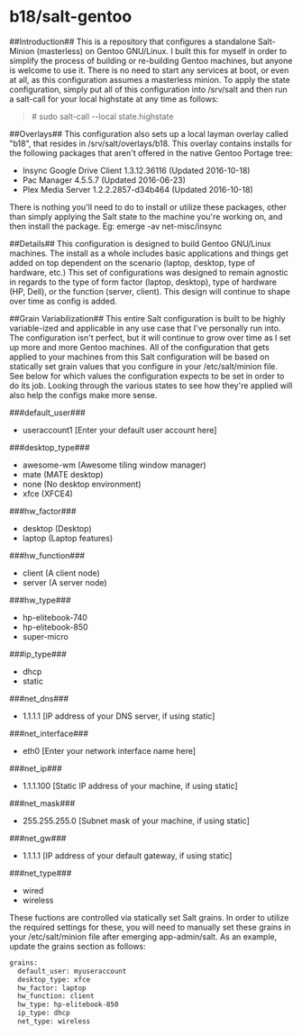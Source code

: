 b18/salt-gentoo
==============

##Introduction##
This is a repository that configures a standalone Salt-Minion (masterless) on Gentoo GNU/Linux. I built this for
myself in order to simplify the process of building or re-building Gentoo machines, but anyone is welcome to use it.
There is no need to start any services at boot, or even at all, as this configuration assumes a masterless minion.
To apply the state configuration, simply put all of this configuration into /srv/salt and then run a salt-call for
your local highstate at any time as follows:
> \# sudo salt-call --local state.highstate

##Overlays##
This configuration also sets up a local layman overlay called "b18", that resides in /srv/salt/overlays/b18. This
overlay contains installs for the following packages that aren't offered in the native Gentoo Portage tree:
- Insync Google Drive Client 1.3.12.36116 (Updated 2016-10-18)
- Pac Manager 4.5.5.7 (Updated 2016-06-23)
- Plex Media Server 1.2.2.2857-d34b464 (Updated 2016-10-18)

There is nothing you'll need to do to install or utilize these packages, other than simply applying the Salt state
to the machine you're working on, and then install the package. Eg: emerge -av net-misc/insync

##Details##
This configuration is designed to build Gentoo GNU/Linux machines. The install as a whole includes basic applications
and things get added on top dependent on the scenario (laptop, desktop, type of hardware, etc.) This set of configurations
was designed to remain agnostic in regards to the type of form factor (laptop, desktop), type of hardware (HP, Dell), or
the function (server, client). This design will continue to shape over time as config is added.

##Grain Variabilization##
This entire Salt configuration is built to be highly variable-ized and applicable in any use case that I've personally run
into. The configuration isn't perfect, but it will continue to grow over time as I set up more and more Gentoo machines.
All of the configuration that gets applied to your machines from this Salt configuration will be based on statically set
grain values that you configure in your /etc/salt/minion file. See below for which values the configuration expects to be
set in order to do its job. Looking through the various states to see how they're applied will also help the configs make
more sense.

###default_user###
- useraccount1 [Enter your default user account here]

###desktop_type###
- awesome-wm (Awesome tiling window manager)
- mate (MATE desktop)
- none (No desktop environment)
- xfce (XFCE4)

###hw_factor###
- desktop (Desktop)
- laptop (Laptop features)

###hw_function###
- client (A client node)
- server (A server node)

###hw_type###
- hp-elitebook-740
- hp-elitebook-850
- super-micro

###ip_type###
- dhcp
- static

###net_dns###
- 1.1.1.1 [IP address of your DNS server, if using static]

###net_interface###
- eth0 [Enter your network interface name here]

###net_ip###
- 1.1.1.100 [Static IP address of your machine, if using static]

###net_mask###
- 255.255.255.0 [Subnet mask of your machine, if using static]

###net_gw###
- 1.1.1.1 [IP address of your default gateway, if using static]

###net_type###
- wired
- wireless

These fuctions are controlled via statically set Salt grains. In order to utilize the required settings for these, you
will need to manually set these grains in your /etc/salt/minion file after emerging app-admin/salt. As an example,
update the grains section as follows:

```bash
grains:
  default_user: myuseraccount
  desktop_type: xfce
  hw_factor: laptop 
  hw_function: client
  hw_type: hp-elitebook-850
  ip_type: dhcp
  net_type: wireless
```

